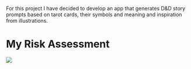 For this project I have decided to develop an app that generates D&D story prompts based on tarot cards, their symbols and meaning and inspiration from illustrations.

<p align="center">
  
# **My Risk Assessment**
  </p>
  
![](https://i.imgur.com/RRHV86p.png)
